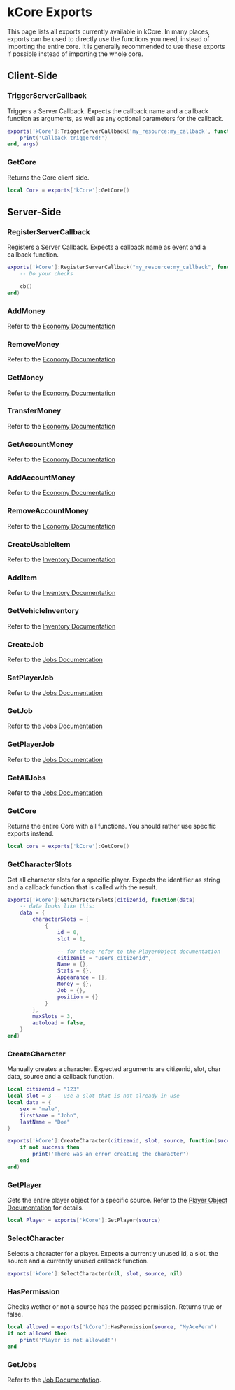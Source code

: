 # kCore Exports

This page lists all exports currently available in kCore. In many places, exports can be used to directly use the functions you need, instead of importing the entire core. It is generally recommended to use these exports if possible instead of importing the whole core.

## Client-Side

### TriggerServerCallback

Triggers a Server Callback. Expects the callback name and a callback function as arguments, as well as any optional parameters for the callback.

```lua
exports['kCore']:TriggerServerCallback('my_resource:my_callback', function(args)
    print('Callback triggered!')
end, args)
```

### GetCore

Returns the Core client side.

```lua
local Core = exports['kCore']:GetCore()
```

## Server-Side

### RegisterServerCallback

Registers a Server Callback. Expects a callback name as event and a callback function.

```lua
exports['kCore']:RegisterServerCallback("my_resource:my_callback", function(src, cb)
    -- Do your checks

    cb()
end)
```

### AddMoney

Refer to the [Economy Documentation](./Economy.md#addmoney)

### RemoveMoney

Refer to the [Economy Documentation](./Economy.md#removemoney)

### GetMoney

Refer to the [Economy Documentation](./Economy.md#getmoney)

### TransferMoney

Refer to the [Economy Documentation](./Economy.md#transfermoney)

### GetAccountMoney

Refer to the [Economy Documentation](./Economy.md#getaccountmoney)

### AddAccountMoney

Refer to the [Economy Documentation](./Economy.md#addaccountmoney)

### RemoveAccountMoney

Refer to the [Economy Documentation](./Economy.md#removeaccountmoney)

### CreateUsableItem

Refer to the [Inventory Documentation](./InventoryExports.md#createuseableitem)

### AddItem

Refer to the [Inventory Documentation](./InventoryExports.md#additem)

### GetVehicleInventory

Refer to the [Inventory Documentation](./InventoryExports.md#getvehicleinventory)

### CreateJob

Refer to the [Jobs Documentation](./Jobs.md)

### SetPlayerJob

Refer to the [Jobs Documentation](./Jobs.md)

### GetJob

Refer to the [Jobs Documentation](./Jobs.md)

### GetPlayerJob

Refer to the [Jobs Documentation](./Jobs.md)


### GetAllJobs

Refer to the [Jobs Documentation](./Jobs.md)

### GetCore

Returns the entire Core with all functions. You should rather use specific exports instead.

```lua
local core = exports['kCore']:GetCore()
```

### GetCharacterSlots

Get all character slots for a specific player. Expects the identifier as string and a callback function that is called with the result.

```lua
exports['kCore']:GetCharacterSlots(citizenid, function(data)
    -- data looks like this:
    data = {
        characterSlots = {
            {
                id = 0,
                slot = 1,

                -- for these refer to the PlayerObject documentation
                citizenid = "users_citizenid",
                Name = {},
                Stats = {},
                Appearance = {},
                Money = {},
                Job = {},
                position = {}
            }
        },
        maxSlots = 3,
        autoload = false,
    }
end)
```

### CreateCharacter

Manually creates a character. Expected arguments are citizenid, slot, char data, source and a callback function.

```lua
local citizenid = "123"
local slot = 3 -- use a slot that is not already in use
local data = {
    sex = "male",
    firstName = "John",
    lastName = "Doe"
}

exports['kCore']:CreateCharacter(citizenid, slot, source, function(success, citizenid)
    if not success then
        print('There was an error creating the character')
    end
end)
```

### GetPlayer

Gets the entire player object for a specific source. Refer to the [Player Object Documentation](./PlayerObject.md) for details.

```lua
local Player = exports['kCore']:GetPlayer(source)
```

### SelectCharacter

Selects a character for a player. Expects a currently unused id, a slot, the source and a currently unused callback function.

```lua
exports['kCore']:SelectCharacter(nil, slot, source, nil)
```

### HasPermission

Checks wether or not a source has the passed permission. Returns true or false.

```lua
local allowed = exports['kCore']:HasPermission(source, "MyAcePerm")
if not allowed then
    print('Player is not allowed!')
end
```

### GetJobs

Refer to the [Job Documentation](./Jobs.md).

